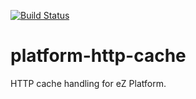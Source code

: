 [![Build Status](https://travis-ci.org/ezsystems/ezplatform-http-cache.svg?branch=master)](https://travis-ci.org/ezsystems/ezplatform-http-cache)

# platform-http-cache
HTTP cache handling for eZ Platform.
